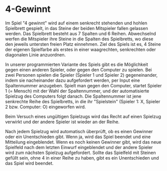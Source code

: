# 4-Gewinnt

Im Spiel "4 gewinnt" wird auf einem senkrecht stehenden und hohlen Spielbrett gespielt, in das Steine der beiden Mitspieler fallen gelassen werden. Das Spielbrett besteht aus 7 Spalten und 6 Reihen. Abwechselnd werfen die Mitspieler ihre Steine in die Spalten des Spielbretts, wo diese den jeweils untersten freien Platz einnehmen. Ziel des Spiels ist es, 4 Steine der eigenen Spielfarbe als erstes in einer waagrechten, senkrechten oder diagonalen Linie anzuordnen. 

In unserer programmierten Variante des Spiels gibt es die Möglichkeit gegen einen anderen Spieler, oder gegen den Computer zu spielen.
Bei zwei Personen spielen die Spieler (Spieler 1 und Spieler 2) gegeneinander, indem sie nacheinander dazu aufgefordert werden, per Input eine Spaltennummer anzugeben.
Spielt man gegen den Computer, startet Spieler 1 (= Mensch) mit der Wahl der Spaltennummer, und der automatisierte Spielzug des Computers folgt danach. Die Spaltennummer ist jene senkrechte Reihe des Spielbretts, in die ihr "Spielstein" (Spieler 1: X, Spieler 2 bzw. Computer: O) eingeworfen wird.

Beim Versuch eines ungültigen Spielzugs wird das Recht auf einen Spielzug verwirkt und der andere Spieler ist wieder an der Reihe. 

Nach jedem Spielzug wird automatisch überprüft, ob es einen Gewinner oder ein Unentschieden gibt. Wenn ja, wird das Spiel beendet und eine Mitteilung eingeblendet. 
Wenn es noch keinen Gewinner gibt, wird das neue Spielfeld nach dem letzten Einwurf eingeblendet und der andere Spieler wird zum nächsten Spielzug aufgefordert. Sollte das Spielfeld mit Steinen gefüllt sein, ohne 4 in einer Reihe zu haben, gibt es ein Unentschieden und das Spiel wird beendet.
